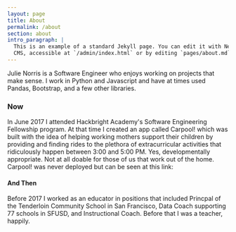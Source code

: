 ```yaml
---
layout: page
title: About
permalink: /about
section: about
intro_paragraph: |
  This is an example of a standard Jekyll page. You can edit it with Netlify
  CMS, accessible at `/admin/index.html` or by editing `pages/about.md` in a text editor.
---
```

Julie Norris is a Software Engineer who enjoys working on projects that make sense. I work in Python and Javascript and have at times used Pandas, Bootstrap, and a few other libraries. 

### Now
In June 2017 I attended Hackbright Academy's Software Engineering Fellowship program. At that time I created an app called Carpool! which was built with the idea of helping working mothers support their children by providing and finding rides to the plethora of extracurricular activities that ridiculously happen between 3:00 and 5:00 PM. Yes, developmentally appropriate. Not at all doable for those of us that work out of the home. Carpool! was never deployed but can be seen at this link:

#### And Then
Before 2017 I worked as an educator in positions that included Princpal of the Tenderloin Community School in San Francisco, Data Coach supporting 77 schools in SFUSD, and Instructional Coach. Before that I was a teacher, happily. 
